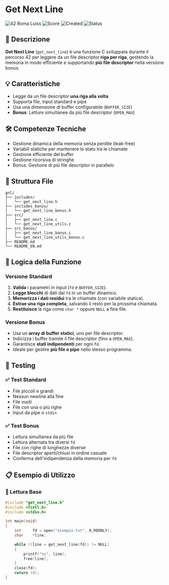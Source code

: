 # Get Next Line 

![42 Roma Luiss](https://img.shields.io/badge/42-Roma_Luiss-green)
![Score](https://img.shields.io/badge/Score-125/100-brightgreen)
![Created](https://img.shields.io/badge/Created-Febbraio_2025-blue)
![Status](https://img.shields.io/badge/Status-Completato-violet)

## 📖 Descrizione

**Get Next Line** (`get_next_line`) è una funzione C sviluppata durante il percorso 42 per leggere da un file descriptor **riga per riga**, gestendo la memoria in modo efficiente e supportando **più file descriptor** nella versione bonus.

## 💡 Caratteristiche

- Legge da un file descriptor **una riga alla volta**
- Supporta file, input standard e pipe
- Usa una dimensione di buffer configurabile (`BUFFER_SIZE`)
- **Bonus**: Letture simultanee da più file descriptor (`OPEN_MAX`)

## 🛠️ Competenze Tecniche

- Gestione dinamica della memoria senza perdite (leak-free)
- Variabili statiche per mantenere lo stato tra le chiamate
- Gestione efficiente del buffer
- Gestione ricorsiva di stringhe
- Bonus: Gestione di più file descriptor in parallelo

## 📁 Struttura File

```
gnl/
├── includes/
│   └── get_next_line.h
├── includes_bonus/
│   └── get_next_line_bonus.h
├── src/
│   ├── get_next_line.c
│   └── get_next_line_utils.c
├── src_bonus/
│   ├── get_next_line_bonus.c
│   └── get_next_line_utils_bonus.c
├── README.md
└── README_EN.md
```

## 🔄 Logica della Funzione

### Versione Standard

1. **Valida** i parametri in input (`fd` e `BUFFER_SIZE`).
2. **Legge blocchi** di dati dal `fd` in un buffer dinamico.
3. **Memorizza i dati residui** tra le chiamate (con variabile statica).
4. **Estrae una riga completa**, salvando il resto per la prossima chiamata.
5. **Restituisce** la riga come `char *` oppure `NULL` a fine file.

### Versione Bonus

- Usa un **array di buffer statici**, uno per file descriptor.
- Indicizza i buffer tramite il file descriptor (fino a `OPEN_MAX`).
- Garantisce **stati indipendenti** per ogni `fd`.
- Ideale per gestire **più file o pipe** nello stesso programma.

## 🧪 Testing

### ✅ Test Standard

- File piccoli e grandi
- Nessun newline alla fine
- File vuoti
- File con una o più righe
- Input da pipe o `stdin`

### ✅ Test Bonus

- Lettura simultanea da più file
- Lettura alternata tra diversi `fd`
- File con righe di lunghezze diverse
- File descriptor aperti/chiusi in ordine casuale
- Conferma dell'indipendenza della memoria per `fd`

## 📋 Esempio di Utilizzo

### 🧾 Lettura Base

```c
#include "get_next_line.h"
#include <fcntl.h>
#include <stdio.h>

int main(void)
{
    int     fd = open("esempio.txt", O_RDONLY);
    char    *line;

    while ((line = get_next_line(fd)) != NULL)
    {
        printf("%s", line);
        free(line);
    }
    close(fd);
    return (0);
}
```
